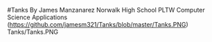 #Tanks
By James Manzanarez 
Norwalk High School 
PLTW Computer Science Applications
(https://github.com/jamesm321/Tanks/blob/master/Tanks.PNG)
Tanks/Tanks.PNG

